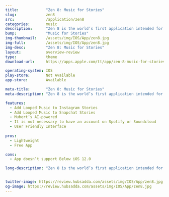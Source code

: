 ```yaml
---
title:            "Zen 8: Music for Stories"
slug:             zen8
src:              /application/zen8
categories:       music
description:      "Zen 8 is the world’s first application intended for adding looped music to Instagram and Snapchat stories."
bump:             "Music for Stories"
img-thumbnail:    /assets/img/IOS/App/zen8.jpg
img-full:         /assets/img/IOS/App/zen8.jpg
img-desc:         "Zen 8: Music for Stories"
layout:           overview-review
type:             theme
download-url:     https://apps.apple.com/tt/app/zen-8-music-for-stories/id1451932156

operating-system: IOS
play-store:       Not Available
app-store:        Available

meta-title:       "Zen 8: Music for Stories"
meta-description: "Zen 8 is the world’s first application intended for adding looped music to Instagram and Snapchat stories."

features:
  - Add Looped Music to Instagram Stories
  - Add Looped Music to Snapchat Stories
  - Mubert’s AI-powered
  - It is not necessary to have an account on Spotify or Soundcloud
  - User Friendly Interface
  
pros:
  - Lightweight
  - Free App

cons:
  - App doesn’t support Below iOS 12.0

long-description: "Zen 8 is the world’s first application intended for adding looped music to Instagram and Snapchat stories. Mubert’s AI-powered product is yet another step in unfolding the full potential of generative music streams. The never-ending playlists tweaked to each specific user have no boundaries in the area of application: it can be equally enjoyed by the businesses, professional musicians and ordinary listeners. "


twitter-image: https://review.hubsadda.com/assets/img/IOS/App/zen8.jpg
og-image: https://review.hubsadda.com/assets/img/IOS/App/zen8.jpg
---
```

